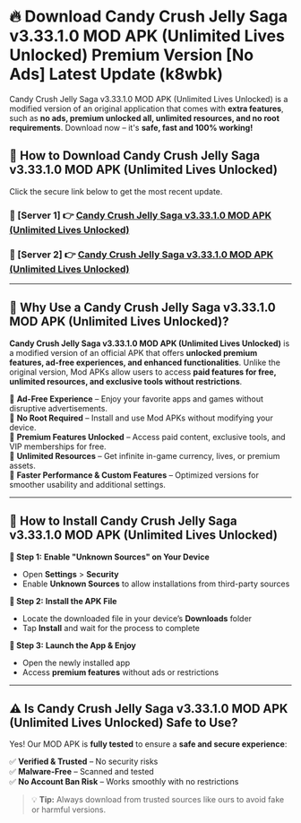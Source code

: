 # 🔥 Download Candy Crush Jelly Saga v3.33.1.0 MOD APK (Unlimited Lives Unlocked) Premium Version [No Ads] Latest Update (k8wbk) 

Candy Crush Jelly Saga v3.33.1.0 MOD APK (Unlimited Lives Unlocked) is a modified version of an original application that comes with **extra features**, such as **no ads, premium unlocked all, unlimited resources, and no root requirements**. Download now – it's **safe, fast and 100% working!**

## **📱 How to Download Candy Crush Jelly Saga v3.33.1.0 MOD APK (Unlimited Lives Unlocked)**  

Click the secure link below to get the most recent update.  

 ### **📌 [Server 1] 👉** [Candy Crush Jelly Saga v3.33.1.0 MOD APK (Unlimited Lives Unlocked)](https://apkcomod.com?title=Candy_Crush_Jelly_Saga_v3.33.1.0_MOD_APK_(Unlimited_Lives_Unlocked))

 ### **📌 [Server 2] 👉** [Candy Crush Jelly Saga v3.33.1.0 MOD APK (Unlimited Lives Unlocked)](https://apkcomod.com?title=Candy_Crush_Jelly_Saga_v3.33.1.0_MOD_APK_(Unlimited_Lives_Unlocked))

---

## **🤖 Why Use a Candy Crush Jelly Saga v3.33.1.0 MOD APK (Unlimited Lives Unlocked)?**  

**Candy Crush Jelly Saga v3.33.1.0 MOD APK (Unlimited Lives Unlocked)** is a modified version of an official APK that offers **unlocked premium features, ad-free experiences, and enhanced functionalities**. Unlike the original version, Mod APKs allow users to access **paid features for free, unlimited resources, and exclusive tools without restrictions**.

🔽 **Ad-Free Experience** – Enjoy your favorite apps and games without disruptive advertisements.  
🔽 **No Root Required** – Install and use Mod APKs without modifying your device.  
🔽 **Premium Features Unlocked** – Access paid content, exclusive tools, and VIP memberships for free.  
🔽 **Unlimited Resources** – Get infinite in-game currency, lives, or premium assets.  
🔽 **Faster Performance & Custom Features** – Optimized versions for smoother usability and additional settings.  

---

## **🚀 How to Install Candy Crush Jelly Saga v3.33.1.0 MOD APK (Unlimited Lives Unlocked)**  

**🔹 Step 1:** **Enable "Unknown Sources" on Your Device**  
- Open **Settings** > **Security**  
- Enable **Unknown Sources** to allow installations from third-party sources  

**🔹 Step 2:** **Install the APK File**  
- Locate the downloaded file in your device’s **Downloads** folder  
- Tap **Install** and wait for the process to complete  

**🔹 Step 3:** **Launch the App & Enjoy**  
- Open the newly installed app  
- Access **premium features** without ads or restrictions  

---

## **⚠️ Is Candy Crush Jelly Saga v3.33.1.0 MOD APK (Unlimited Lives Unlocked) Safe to Use?**  

Yes! Our MOD APK is **fully tested** to ensure a **safe and secure experience**:

✅ **Verified & Trusted** – No security risks  
✅ **Malware-Free** – Scanned and tested  
✅ **No Account Ban Risk** – Works smoothly with no restrictions  

> 💡 **Tip:** Always download from trusted sources like ours to avoid fake or harmful versions.